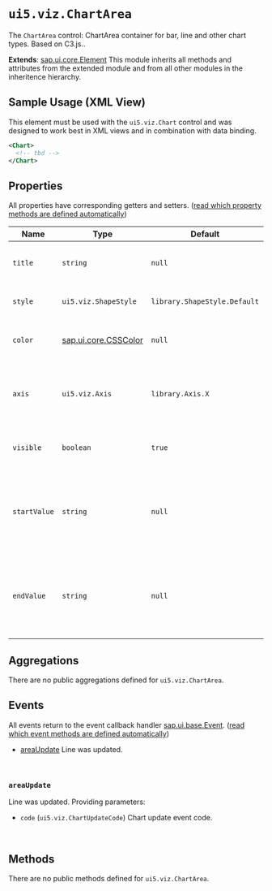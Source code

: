 # `ui5.viz.ChartArea`
The <code>ChartArea</code> control: ChartArea container for bar, line and other chart types. Based on C3.js..

**Extends**: [sap.ui.core.Element](https://openui5.hana.ondemand.com/#/api/sap.ui.core.Element) This module inherits all methods and attributes from the extended module and from all other modules in the inheritence hierarchy.

## Sample Usage (XML View)
This element must be used with the <code>ui5.viz.Chart</code> control and was designed to work best in XML views and in combination with data binding.
```xml
<Chart>
  <!-- tbd -->
</Chart>
```

## Properties
All properties have corresponding getters and setters. ([read which property methods are defined automatically](https://sapui5.hana.ondemand.com/#/api/sap.ui.base.ManagedObject))

| Name | Type | Default | Description |
| --- | --- | --- | --- |
| `title` | `string` | `null` | Sets the ttitleext of the ChartArea. |
| `style` | `ui5.viz.ShapeStyle` | `library.ShapeStyle.Default` | Sets the style of the shape. |
| `color` | [sap.ui.core.CSSColor](https://openui5.hana.ondemand.com/#/api/sap.ui.core.CSSColor) | `null` | Sets a custom color for the area. |
| `axis` | `ui5.viz.Axis` | `library.Axis.X` | Sets the referenced y axis the line value property is related to. |
| `visible` | `boolean` | `true` | Sets visibility of the element. |
| `startValue` | `string` | `null` | Sets value that is matching a start position on the assigned axis. |
| `endValue` | `string` | `null` | Sets value that is matching a end position on the assigned axis. |

## Aggregations
There are no public aggregations defined for `ui5.viz.ChartArea`.

## Events
All events return to the event callback handler [sap.ui.base.Event](https://openui5.hana.ondemand.com/#/api/sap.ui.base.Event). ([read which event methods are defined automatically](https://sapui5.hana.ondemand.com/#/api/sap.ui.base.ManagedObject))
* <a href="#areaUpdate">areaUpdate</a> Line was updated.

<br/>

<a name="areaUpdate"></a>

### `areaUpdate`
Line was updated. Providing parameters:
* `code` (`ui5.viz.ChartUpdateCode`) Chart update event code.

<br/>


## Methods
There are no public methods defined for `ui5.viz.ChartArea`.

<br/>

